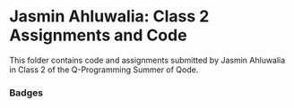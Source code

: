 # Jasmin Ahluwalia: Class 2 Assignments and Code
This folder contains code and assignments submitted by Jasmin Ahluwalia in Class 2 of the Q-Programming Summer of Qode.
### Badges